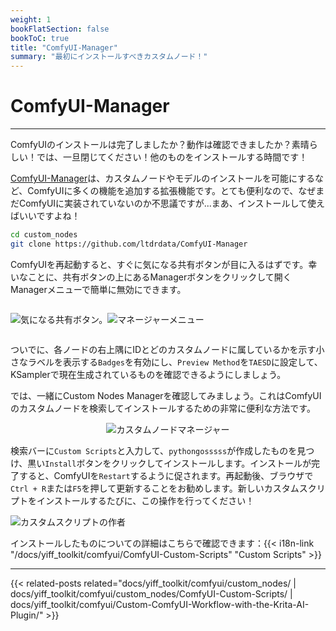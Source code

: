 ```yaml
---
weight: 1
bookFlatSection: false
bookToC: true
title: "ComfyUI-Manager"
summary: "最初にインストールすべきカスタムノード！"
---
```


<!--markdownlint-disable MD025 MD033 MD038 -->

# ComfyUI-Manager

---

ComfyUIのインストールは完了しましたか？動作は確認できましたか？素晴らしい！では、一旦閉じてください！他のものをインストールする時間です！

[ComfyUI-Manager](https://github.com/ltdrdata/ComfyUI-Manager)は、カスタムノードやモデルのインストールを可能にするなど、ComfyUIに多くの機能を追加する拡張機能です。とても便利なので、なぜまだComfyUIに実装されていないのか不思議ですが...まあ、インストールして使えばいいですよね！

```bash
cd custom_nodes
git clone https://github.com/ltdrdata/ComfyUI-Manager
```

ComfyUIを再起動すると、すぐに気になる共有ボタンが目に入るはずです。幸いなことに、共有ボタンの上にあるManagerボタンをクリックして開くManagerメニューで簡単に無効にできます。

<div style="display: flex;">

![気になる共有ボタン。](/images/comfyui/ugly_share_button.png)

![マネージャーメニュー](/images/comfyui/manager_menu_share.png)

</div>

ついでに、各ノードの右上隅にIDとどのカスタムノードに属しているかを示す小さなラベルを表示する`Badges`を有効にし、`Preview Method`を`TAESD`に設定して、KSamplerで現在生成されているものを確認できるようにしましょう。

では、一緒にCustom Nodes Managerを確認してみましょう。これはComfyUIのカスタムノードを検索してインストールするための非常に便利な方法です。

<div style="text-align: center;">

![カスタムノードマネージャー](/images/comfyui/custom_nodes_manager.png)

</div>

検索バーに`Custom Scripts`と入力して、`pythongosssss`が作成したものを見つけ、黒い`Install`ボタンをクリックしてインストールします。インストールが完了すると、ComfyUIを`Restart`するように促されます。再起動後、ブラウザで`Ctrl + R`または`F5`を押して更新することをお勧めします。新しいカスタムスクリプトをインストールするたびに、この操作を行ってください！

![カスタムスクリプトの作者](/images/comfyui/custom_scripts_author.png)

インストールしたものについての詳細はこちらで確認できます：{{< i18n-link "/docs/yiff_toolkit/comfyui/ComfyUI-Custom-Scripts" "Custom Scripts" >}}

---

<!--
HUGO_SEARCH_EXCLUDE_START
-->
{{< related-posts related="docs/yiff_toolkit/comfyui/custom_nodes/ | docs/yiff_toolkit/comfyui/custom_nodes/ComfyUI-Custom-Scripts/ | docs/yiff_toolkit/comfyui/Custom-ComfyUI-Workflow-with-the-Krita-AI-Plugin/" >}}
<!--
HUGO_SEARCH_EXCLUDE_END
-->
